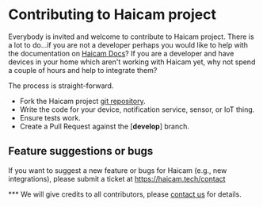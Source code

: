 # Contributing to Haicam project

Everybody is invited and welcome to contribute to Haicam project. There is a lot to do...if you are not a developer perhaps you would like to help with the documentation on [Haicam Docs](https://github.com/Haicam/Docs)? If you are a developer and have devices in your home which aren't working with Haicam yet, why not spend a couple of hours and help to integrate them?

The process is straight-forward.

 - Fork the Haicam project [git repository](https://github.com/Haicam/Haicam).
 - Write the code for your device, notification service, sensor, or IoT thing.
 - Ensure tests work.
 - Create a Pull Request against the [**develop**] branch.

## Feature suggestions or bugs

If you want to suggest a new feature or bugs for Haicam (e.g., new integrations), please submit a ticket at https://haicam.tech/contact

*** We will give credits to all contributors, please [contact us](https://haicam.tech/contact) for details.